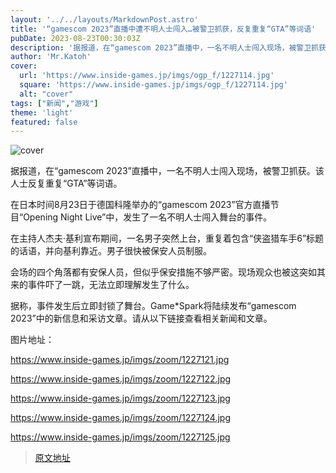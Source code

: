 ```yaml
---
layout: '../../layouts/MarkdownPost.astro'
title: '“gamescom 2023”直播中遭不明人士闯入…被警卫抓获，反复重复“GTA”等词语'
pubDate: 2023-08-23T00:30:03Z
description: '据报道，在“gamescom 2023”直播中，一名不明人士闯入现场，被警卫抓获。该人士反复重复“GTA”等词语。'
author: 'Mr.Katoh'
cover:
  url: 'https://www.inside-games.jp/imgs/ogp_f/1227114.jpg'
  square: 'https://www.inside-games.jp/imgs/ogp_f/1227114.jpg'
  alt: "cover"
tags: ["新闻","游戏"]
theme: 'light'
featured: false
---
```


![cover](https://www.inside-games.jp/imgs/ogp_f/1227114.jpg)

据报道，在“gamescom 2023”直播中，一名不明人士闯入现场，被警卫抓获。该人士反复重复“GTA”等词语。

在日本时间8月23日于德国科隆举办的“gamescom 2023”官方直播节目“Opening Night Live”中，发生了一名不明人士闯入舞台的事件。

在主持人杰夫·基利宣布期间，一名男子突然上台，重复着包含“侠盗猎车手6”标题的话语，并向基利靠近。男子很快被保安人员制服。

会场的四个角落都有安保人员，但似乎保安措施不够严密。现场观众也被这突如其来的事件吓了一跳，无法立即理解发生了什么。

据称，事件发生后立即封锁了舞台。Game*Spark将陆续发布“gamescom 2023”中的新信息和采访文章。请从以下链接查看相关新闻和文章。 

图片地址：

https://www.inside-games.jp/imgs/zoom/1227121.jpg

https://www.inside-games.jp/imgs/zoom/1227122.jpg

https://www.inside-games.jp/imgs/zoom/1227123.jpg

https://www.inside-games.jp/imgs/zoom/1227124.jpg

https://www.inside-games.jp/imgs/zoom/1227125.jpg

>[原文地址](https://www.inside-games.jp/article/2023/08/23/148030.html)  
